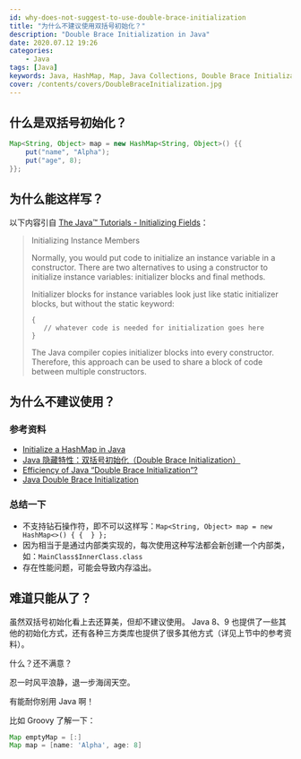 ```yaml
---
id: why-does-not-suggest-to-use-double-brace-initialization
title: "为什么不建议使用双括号初始化？"
description: "Double Brace Initialization in Java"
date: 2020.07.12 19:26
categories:
    - Java
tags: [Java]
keywords: Java, HashMap, Map, Java Collections, Double Brace Initialization
cover: /contents/covers/DoubleBraceInitialization.jpg
---
```



## 什么是双括号初始化？

```java
Map<String, Object> map = new HashMap<String, Object>() {{
    put("name", "Alpha");
    put("age", 8);
}};
```


## 为什么能这样写？

以下内容引自 [The Java™ Tutorials - Initializing Fields](https://docs.oracle.com/javase/tutorial/java/javaOO/initial.html)：

> Initializing Instance Members
>
> Normally, you would put code to initialize an instance variable in a constructor. There are two alternatives to using a constructor to initialize instance variables: initializer blocks and final methods.
>
> Initializer blocks for instance variables look just like static initializer blocks, but without the static keyword:
>
>     {
>        // whatever code is needed for initialization goes here
>     }
>
> The Java compiler copies initializer blocks into every constructor. Therefore, this approach can be used to share a block of code between multiple constructors.


## 为什么不建议使用？

### 参考资料

* [Initialize a HashMap in Java](https://www.baeldung.com/java-initialize-hashmap)
* [Java 隐藏特性：双括号初始化（Double Brace Initialization）](https://blog.csdn.net/wuxianjiezh/article/details/90267142)
* [Efficiency of Java “Double Brace Initialization”?](https://stackoverflow.com/questions/924285/efficiency-of-java-double-brace-initialization)
* [Java Double Brace Initialization](https://www.baeldung.com/java-double-brace-initialization)

### 总结一下

* 不支持钻石操作符，即不可以这样写：`Map<String, Object> map = new HashMap<>() { {  } };`
* 因为相当于是通过内部类实现的，每次使用这种写法都会新创建一个内部类，如：`MainClass$InnerClass.class`
* 存在性能问题，可能会导致内存溢出。


## 难道只能从了？

虽然双括号初始化看上去还算美，但却不建议使用。
Java 8、9 也提供了一些其他的初始化方式，还有各种三方类库也提供了很多其他方式（详见上节中的参考资料）。

什么？还不满意？

忍一时风平浪静，退一步海阔天空。

有能耐你别用 Java 啊！

比如 Groovy 了解一下：

```groovy
Map emptyMap = [:]
Map map = [name: 'Alpha', age: 8]
```
